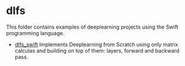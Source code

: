 # dlfs

This folder contains examples of deeplearning projects using the Swift programming language.
- [dlfs_swift](./dlfs_swift.ipynb) Implements Deeplearning from Scratch using only matrix calculas and building on top of them: layers, forward and backward pass.
